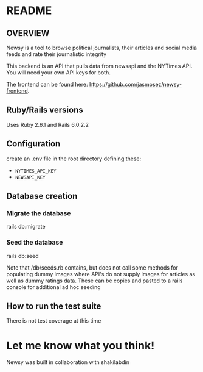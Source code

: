 # README

## OVERVIEW
Newsy is a tool to browse political journalists, their articles and social media feeds and rate their journalistic integrity

This backend is an API that pulls data from newsapi and the NYTimes API. You will need your own API keys for both.

The frontend can be found here: https://github.com/jasmosez/newsy-frontend.

## Ruby/Rails versions
Uses Ruby 2.6.1 and Rails 6.0.2.2

## Configuration
create an .env file in the root directory defining these:

* `NYTIMES_API_KEY`
* `NEWSAPI_KEY`


## Database creation
### Migrate the database
rails db:migrate

### Seed the database
rails db:seed

Note that /db/seeds.rb contains, but does not call some methods for populating dummy images where API's do not supply images for articles as well as dummy ratings data. These can be copies and pasted to a rails console for additional ad hoc seeding

## How to run the test suite
There is not test coverage at this time

# Let me know what you think!
Newsy was built in collaboration with shakilabdin

